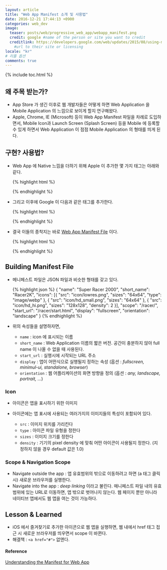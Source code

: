 ```yaml
---
layout: article
title: "Web App Manifest 소개 및 사용법"
date: 2016-12-21 17:44:13 +0900
categories: web_dev
image:
  teaser: posts/web/progressive_web_app/webapp_manifest.png
  credit: google #name of the person or site you want to credit
  creditlink: https://developers.google.com/web/updates/2015/08/using-manifest-to-set-sitewide-theme-color
    #url to their site or licensing
locale: "kr"
# 리플 옵션
comments: true
---
```

{% include toc.html %}

## 왜 주목 받는가?
- App Store 가 생긴 이후로 웹 개발자들은 어떻게 하면 Web Application 을 Mobile Application 의 느낌으로 보이게 할지 연구해왔다.
- Apple, Chrome, IE (Microsoft) 등이 Web App Manifest 파일을 차례로 도입하면서, Mobile Icon과 Launch Screen (Splash Screen) 등을 Mobile 에 등록할 수 있게 하면서 Web Application 이 점점 Mobile Application 의 형태를 띄게 된다.

## 구현? 사용법?
- Web App 에 Native 느낌을 더하기 위해 Apple 이 추가한 몇 가지 태그는 아래와 같다.

  {% highlight html %}
  <meta name="apple-mobile-web-app-capable" content="yes">
  <meta name="apple-mobile-web-app-status-bar-style" content="black">
  <link rel="apple-touch-icon" sizes="72x72" href="/apple-touch-icon-72x72.png">
  <link rel="apple-touch-icon" sizes="114x114" href="/apple-touch-icon-114x114.png">
  <link rel="apple-touch-icon" href="/apple-touch-icon-57x57.png">
  <link rel="apple-touch-startup-image" href="/splash-startup.png">
  {% endhighlight %}

- 그리고 이후에 Google 이 다음과 같은 태그를 추가한다.

  {% highlight html %}
  <meta name="mobile-web-app-capable" content="yes">
  <link rel="icon" sizes="72x72"href="/icon72.png">
  <link rel="icon" sizes="114x114"href="/icon114.png">
  <link rel="icon" sizes="192x192"href="/icon.png">
  <link rel="icon" sizes="57x57"href="/icon57.png">
  {% endhighlight %}

- 결국 이들의 종착지는 바로 [Web App Manifest File](https://w3c.github.io/manifest/) 이다.

  {% highlight html %}
  <link rel="manifest" href="manifest.json">
  {% endhighlight %}

## Building Manifest File
- 메니페스트 파일은 JSON 파일과 비슷한 형태를 갖고 있다.

  {% highlight json %}
  {
    "name": "Super Racer 2000",
    "short_name": "Racer2K",
    "icons": [{
          "src": "icon/lowres.png",
          "sizes": "64x64",
          "type": "image/webp"
        }, {
          "src": "icon/hd_small.png",
          "sizes": "64x64"
        }, {
          "src": "icon/hd_hi.png",
          "sizes": "128x128",
          "density": 2
        }],
    "scope": "/racer/",
    "start_url": "/racer/start.html",
    "display": "fullscreen",
    "orientation": "landscape"
  }
  {% endhighlight %}

- 위의 속성들을 설명하자면,

  - `name` : icon 에 표시되는 이름
  - `short_name` : Web Application 이름의 짧은 버전. 공간이 충분하지 않아 full name 이 나올 수 없을 때 사용된다.
  - `start_url` : 실행시에 시작되는 URL 주소
  - `display` : 앱이 어떤식으로 실행될지 정하는 속성 (옵션 : *fullscreen, minimul-ui, standalone, browser*)
  - `orientation` : 웹 어플리케이션의 화면 방향을 정의 (옵션 : *any, landscape, portrait, ...*)

### Icon
- 아이콘은 앱을 표시하기 위한 이미지
- 아이콘에는 앱 표시에 사용되는 여러가지의 이미지들의 특성이 포함되어 있다.

  - `src` : 이미지 위치를 가리킨다
  - `type` : 아이콘 파일 유형을 정한다
  - `sizes` : 이미지 크기를 정한다
  - `density` : 기기의 pixel density 에 맞춰 어떤 아이콘이 사용될지 정한다. (지정하지 않을 경우 default 값은 1.0)

### Scope & Navigation Scope
- Navigate outside the app : 앱 유효범위의 밖으로 이동하려고 하면 (a 태그 클릭시) 새로운 브라우저를 실행한다.
- Navigate into the app : *deep linking* 이라고 불린다. 매니페스트 파일 내의 유효범위에 있는 URL로 이동하면, 앱 밖으로 벗어나지 않는다. 웹 페이지 뿐만 아니라 네이티브 앱에서도 웹 앱을 여는 것이 가능하다.

## Lesson & Learned
- iOS 에서 즐겨찾기로 추가한 아이콘으로 웹 앱을 실행하면, 웹 내에서 href 태그 접근 시 새로운 브라우저를 띄우면서 scope 이 바뀐다.
- 해결책 : `<a href="#">` 없앤다.


#### Reference
[Understanding the Manifest for Web App](https://thishereweb.com/understanding-the-manifest-for-web-app-3f6cd2b853d6#.njt00wk6c)
